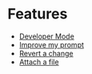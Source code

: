 # Features

- [Developer Mode](features/developer-mode.md)
- [Improve my prompt](features/improve-my-prompt.md)
- [Revert a change](features/revert-a-change.md)
- [Attach a file](features/attach-a-file.md)
